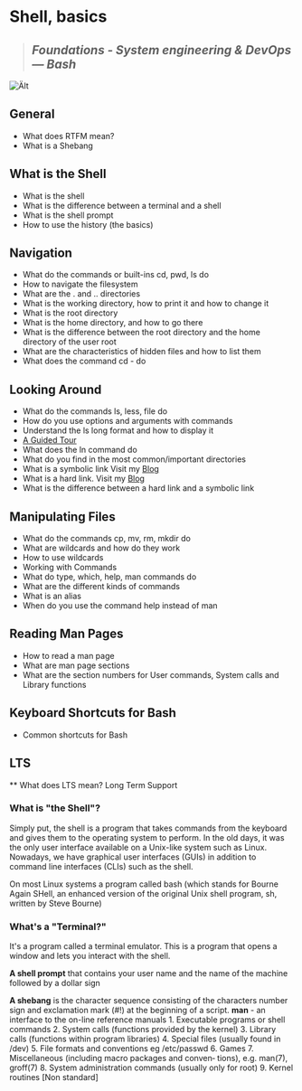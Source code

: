 # **Shell, basics**
> ## *Foundations - System engineering & DevOps ― Bash*

![Ält](https://tricksinfo.net/wp-content/uploads/2019/07/images-6-738x405.jpeg)
## General

* What does RTFM mean?
* What is a Shebang

## What is the Shell

* What is the shell
* What is the difference between a terminal and a shell
* What is the shell prompt
* How to use the history (the basics)

## Navigation

* What do the commands or built-ins cd, pwd, ls do
* How to navigate the filesystem
* What are the . and .. directories
* What is the working directory, how to print it and how to change it
* What is the root directory
* What is the home directory, and how to go there
* What is the difference between the root directory and the home directory of the user root
* What are the characteristics of hidden files and how to list them
* What does the command cd - do

## Looking Around

* What do the commands ls, less, file do
* How do you use options and arguments with commands
* Understand the ls long format and how to display it
* [A Guided Tour](http://linuxcommand.org/lc3_lts0040.php)
* What does the ln command do
* What do you find in the most common/important directories
* What is a symbolic link Visit my [Blog](https://medium.com/@jclopez100/what-is-the-difference-between-a-hard-link-and-a-symbolic-link-310dd9fedcbc)
* What is a hard link. Visit my [Blog](https://medium.com/@jclopez100/what-is-the-difference-between-a-hard-link-and-a-symbolic-link-310dd9fedcbc) 
* What is the difference between a hard link and a symbolic link

## Manipulating Files

* What do the commands cp, mv, rm, mkdir do
* What are wildcards and how do they work
* How to use wildcards
* Working with Commands
* What do type, which, help, man commands do
* What are the different kinds of commands
* What is an alias
* When do you use the command help instead of man

## Reading Man Pages

* How to read a man page
* What are man page sections
* What are the section numbers for User commands, System calls and Library functions

## Keyboard Shortcuts for Bash
* Common shortcuts for Bash

## LTS

** What does LTS mean?
Long Term Support

### What is "the Shell"?

Simply put, the shell is a program that takes commands from the keyboard and gives them to the operating system to perform. In the old days, it was the only user interface available on a Unix-like system such as Linux. Nowadays, we have graphical user interfaces (GUIs) in addition to command line interfaces (CLIs) such as the shell.

On most Linux systems a program called bash (which stands for Bourne Again SHell, an enhanced version of the original Unix shell program, sh, written by Steve Bourne)

### What's a "Terminal?"
It's a program called a terminal emulator. This is a program that opens a window and lets you interact with the shell.

**A shell prompt** that contains your user name and the name of the machine followed by a dollar sign

**A shebang** is the character sequence consisting of the characters number sign and exclamation mark (#!) at the beginning of a script.
**man** - an interface to the on-line reference manuals
       1.   Executable programs or shell commands
       2.   System calls (functions provided by the kernel)
       3.   Library calls (functions within program libraries)
       4.   Special files (usually found in /dev)
       5.   File formats and conventions eg /etc/passwd
       6.   Games
       7.   Miscellaneous  (including  macro  packages and conven‐
           tions), e.g. man(7), groff(7)
       8.   System administration commands (usually only for root)
       9.   Kernel routines [Non standard]

